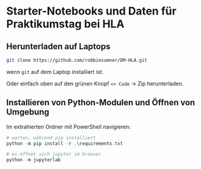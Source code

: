 # Starter-Notebooks und Daten für Praktikumstag bei HLA

## Herunterladen auf Laptops

```bash
git clone https://github.com/robbiesumner/DM-HLA.git
```
wenn `git` auf dem Laptop installiert ist.

Oder einfach oben auf den grünen Knopf `<> Code` -> Zip herunterladen.

## Installieren von Python-Modulen und Öffnen von Umgebung

Im extrahierten Ordner mit PowerShell navigieren:

```powershell
# warten, während pip installiert
python -m pip install -r .\requirements.txt

# es öffnet sich jupyter im browser
python -m jupyterlab
```
